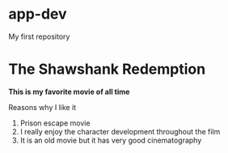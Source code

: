 # app-dev
My first repository

# The Shawshank Redemption

**This is my favorite movie of all time**

Reasons why I like it

1. Prison escape movie
2. I really enjoy the character development throughout the film
3. It is an old movie but it has very good cinematography
